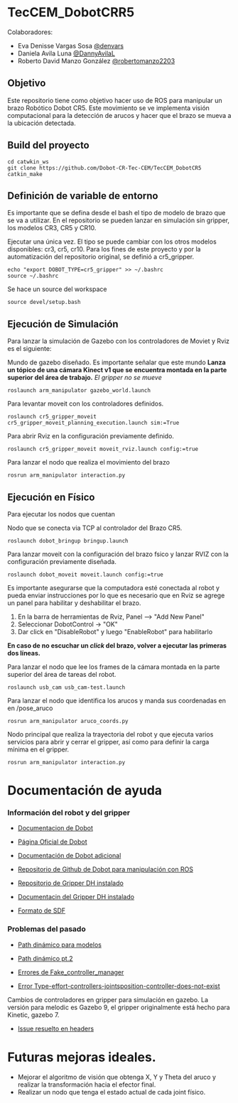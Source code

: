 # TecCEM_DobotCRR5

Colaboradores:
- Eva Denisse Vargas Sosa [@denvars](https://github.com/denvars)
- Daniela Avila Luna [@DannyAvilaL](https://github.com/DannyAvilaL)
- Roberto David Manzo González [@robertomanzo2203](https://github.com/robertomanzo2203)

## Objetivo
Este repositorio tiene como objetivo hacer uso de ROS para manipular un brazo Robótico Dobot CR5.
Este movimiento se ve implementa visión computacional para la detección de arucos y hacer que el brazo se mueva a la ubicación detectada.

## Build del proyecto

```
cd catwkin_ws
git clone https://github.com/Dobot-CR-Tec-CEM/TecCEM_DobotCR5
catkin_make
```

## Definición de variable de entorno
Es importante que se defina desde el bash el tipo de modelo de brazo que se va a utilizar. En el repositorio se pueden lanzar en simulación sin gripper, los modelos CR3, CR5 y CR10.

Ejecutar una única vez. El tipo se puede cambiar con los otros modelos disponibles: cr3, cr5, cr10. Para los fines de este proyecto y por la automatización del repositorio original, se definió a cr5_gripper.
```
echo "export DOBOT_TYPE=cr5_gripper" >> ~/.bashrc
source ~/.bashrc
```
Se hace un source del workspace
```
source devel/setup.bash
```

## Ejecución de Simulación
Para lanzar la simulación de Gazebo con los controladores de Moviet y Rviz es el siguiente:

Mundo de gazebo diseñado. Es importante señalar que este mundo **Lanza un tópico de una cámara Kinect v1 que se encuentra montada en la parte superior del área de trabajo.** *El gripper no se mueve*
```
roslaunch arm_manipulator gazebo_world.launch
```
Para levantar moveit con los controladores definidos. 
```
roslaunch cr5_gripper_moveit cr5_gripper_moveit_planning_execution.launch sim:=True
```
Para abrir Rviz en la configuración previamente definido.
```
roslaunch cr5_gripper_moveit moveit_rviz.launch config:=true
```
Para lanzar el nodo que realiza el movimiento del brazo
```
rosrun arm_manipulator interaction.py 
```

## Ejecución en Físico

Para ejecutar los nodos que cuentan 

Nodo que se conecta via TCP al controlador del Brazo CR5. 
```
roslaunch dobot_bringup bringup.launch
```
Para lanzar moveit con la configuración del brazo fsico y lanzar RVIZ con la configuración previamente diseñada.
```
roslaunch dobot_moveit moveit.launch config:=true
```
Es importante asegurarse que la computadora esté conectada al robot y pueda enviar instrucciones por lo que es necesario que en Rviz se agrege un panel para habilitar y deshabilitar el brazo.
1. En la barra de herramientas de Rviz, Panel --> "Add New Panel"
2. Seleccionar DobotControl -> "OK"
3. Dar click en "DisableRobot" y luego "EnableRobot" para habilitarlo

**En caso de no escuchar un *click* del brazo, volver a ejecutar las primeras dos líneas.**

Para lanzar el nodo que lee los frames de la cámara montada en la parte superior del área de tareas del robot.
```
roslaunch usb_cam usb_cam-test.launch
```
Para lanzar el nodo que identifica los arucos y manda sus coordenadas en en /pose_aruco
```
rosrun arm_manipulator aruco_coords.py
```
Nodo principal que realiza la trayectoria del robot y que ejecuta varios servicios para abrir y cerrar el gripper, así como para definir la carga mínima en el gripper.
```
rosrun arm_manipulator interaction.py
```

# Documentación de ayuda
### Información del robot y del gripper
- [Documentacion de Dobot](https://docs.trossenrobotics.com/dobot_cr_cobots_docs/index.html)

- [Página Oficial de Dobot](https://www.dobot-robots.com/products/cr-series/dobot-cr-series.html)

- [Documentación de Dobot adicional](https://www.trossenrobotics.com/Shared/DOBOT/CR_App_Guide.pdf)

- [Repositorio de Github de Dobot para manipulación con ROS](https://github.com/Dobot-Arm/CR_ROS)

- [Repositorio de Gripper DH instalado](https://github.com/DH-Robotics/dh_gripper_ros/tree/master/dh_gripper_driver)

- [Documentacin del Gripper DH instalado](https://www.trossenrobotics.com/Shared/DH/ag-95-short-manual_v2.1-modbus-rtu.pdf)

- [Formato de SDF](http://sdformat.org/)


### Problemas del pasado
- [Path dinámico para modelos](https://answers.gazebosim.org//question/3402/import-custom-dae-file-in-gazebo-from-the-world-file-error-of-path-does-not-exist/)

- [Path dinámico pt.2](https://answers.gazebosim.org//question/16159/how-to-include-uri-relatively/)

- [Errores de Fake_controller_manager](http://docs.ros.org/en/melodic/api/moveit_tutorials/html/doc/fake_controller_manager/fake_controller_manager_tutorial.html)
- [Error Type-effort-controllers-jointsposition-controller-does-not-exist](https://answers.ros.org/question/144556/controller-type-effort_controllersjointpositioncontroller-does-not-exist/)

Cambios de controladores en gripper para simulación en gazebo. La versión para melodic es Gazebo 9, el gripper originalmente está hecho para Kinetic, gazebo 7.
- [Issue resuelto en headers](https://github.com/filesmuggler/robotiq/commit/70fd72e982674c4231bd6aed414db63bf3ccb55b)

# Futuras mejoras ideales.
- Mejorar el algoritmo de visión que obtenga X, Y y Theta del aruco y realizar la transformación hacia el efector final.
- Realizar un nodo que tenga el estado actual de cada joint físico.
